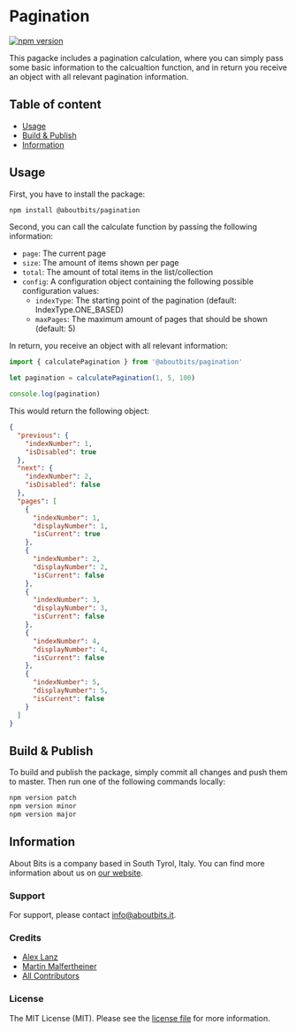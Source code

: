 Pagination
==========

[![npm version](https://badge.fury.io/js/%40aboutbits%2Fpagination.svg)](https://badge.fury.io/js/%40aboutbits%2Fpagination)

This pagacke includes a pagination calculation, where you can simply pass some basic information to the calcualtion function, and in return you receive an object with all relevant pagination information.

## Table of content

- [Usage](#usage)
- [Build & Publish](#build--publish)
- [Information](#information)

## Usage

First, you have to install the package:

```bash
npm install @aboutbits/pagination
```

Second, you can call the calculate function by passing the following information:

- `page`: The current page
- `size`: The amount of items shown per page
- `total`: The amount of total items in the list/collection
- `config`: A configuration object containing the following possible configuration values:
  - `indexType`: The starting point of the pagination (default: IndexType.ONE_BASED)
  - `maxPages`: The maximum amount of pages that should be shown (default: 5)

In return, you receive an object with all relevant information:

```js
import { calculatePagination } from '@aboutbits/pagination'

let pagination = calculatePagination(1, 5, 100)

console.log(pagination)
```

This would return the following object:

```json
{
  "previous": {
    "indexNumber": 1,
    "isDisabled": true
  },
  "next": {
    "indexNumber": 2,
    "isDisabled": false
  },
  "pages": [
    {
      "indexNumber": 1,
      "displayNumber": 1,
      "isCurrent": true
    },
    {
      "indexNumber": 2,
      "displayNumber": 2,
      "isCurrent": false
    },
    {
      "indexNumber": 3,
      "displayNumber": 3,
      "isCurrent": false
    },
    {
      "indexNumber": 4,
      "displayNumber": 4,
      "isCurrent": false
    },
    {
      "indexNumber": 5,
      "displayNumber": 5,
      "isCurrent": false
    }
  ]
}
```

## Build & Publish

To build and publish the package, simply commit all changes and push them to master. Then run one of the following commands locally:

```bash
npm version patch
npm version minor
npm version major
```

## Information

About Bits is a company based in South Tyrol, Italy. You can find more information about us on [our website](https://aboutbits.it).

### Support

For support, please contact [info@aboutbits.it](mailto:info@aboutbits.it).

### Credits

- [Alex Lanz](https://github.com/alexlanz)
- [Martin Malfertheiner](https://github.com/mmalfertheiner)
- [All Contributors](../../contributors)

### License

The MIT License (MIT). Please see the [license file](license.md) for more information.
